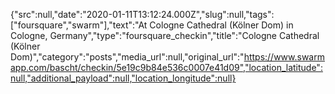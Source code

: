 {"src":null,"date":"2020-01-11T13:12:24.000Z","slug":null,"tags":["foursquare","swarm"],"text":"At Cologne Cathedral (Kölner Dom) in Cologne, Germany","type":"foursquare_checkin","title":"Cologne Cathedral (Kölner Dom)","category":"posts","media_url":null,"original_url":"https://www.swarmapp.com/bascht/checkin/5e19c9b84e536c0007e41d09","location_latitude":null,"additional_payload":null,"location_longitude":null}